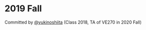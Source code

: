 # 2019 Fall
Committed by [@yukinoshiita](https://github.com/yukinoshiita) (Class 2018, TA of VE270 in 2020 Fall)
